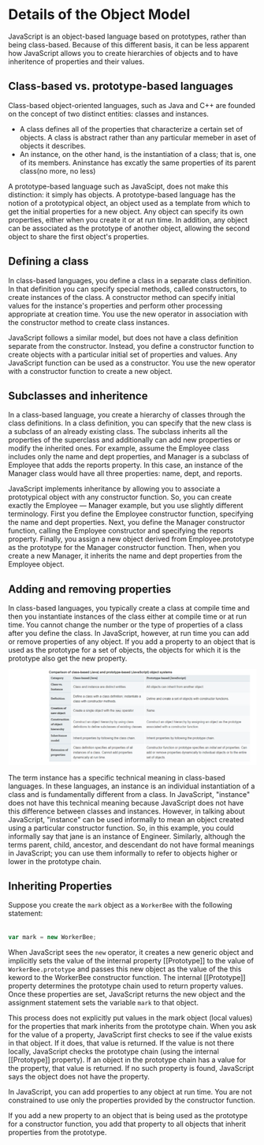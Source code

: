 # Details of the Object Model

JavaScript is an object-based language based on prototypes, rather than being class-based. Because of this different basis, it can be less apparent how JavaScript allows you to create hierarchies of objects and to have inheritence of properties and their values.

## Class-based vs. prototype-based languages

Class-based object-oriented languages, such as Java and C++ are founded on the concept of two distinct entities: classes and instances.

- A class defines all of the properties that characterize a certain set of objects. A class is abstract rather than any particular memeber in aset of objects it describes.
- An instance, on the other hand, is the instantiation of a class; that is, one of its members. Aninstance has excatly the same properties of its parent class(no more, no less)

A prototype-based language such as JavaScipt, does not make this distinction: it simply has objects. A prototype-based language has the notion of a prototypical object, an object used as a template from which to get the initial properties for a new object. Any object can specify its own properties, either when you create it or at run time. In addition, any object can be associated as the prototype of another object, allowing the second object to share the first object's properties.

## Defining a class

In class-based languages, you define a class in a separate class definition. In that definition you can specify special methods, called constructors, to create instances of the class. A constructor method can specify initial values for the instance's properties and perform other processing appropriate at creation time. You use the new operator in association with the constructor method to create class instances.

JavaScript follows a similar model, but does not have a class definition separate from the constructor. Instead, you define a constructor function to create objects with a particular initial set of properties and values. Any JavaScript function can be used as a constructor. You use the new operator with a constructor function to create a new object.

## Subclasses and inheritence

In a class-based language, you create a hierarchy of classes through the class definitions. In a class definition, you can specify that the new class is a subclass of an already existing class. The subclass inherits all the properties of the superclass and additionally can add new properties or modify the inherited ones. For example, assume the Employee class includes only the name and dept properties, and Manager is a subclass of Employee that adds the reports property. In this case, an instance of the Manager class would have all three properties: name, dept, and reports.

JavaScript implements inheritance by allowing you to associate a prototypical object with any constructor function. So, you can create exactly the Employee — Manager example, but you use slightly different terminology. First you define the Employee constructor function, specifying the name and dept properties. Next, you define the Manager constructor function, calling the Employee constructor and specifying the reports property. Finally, you assign a new object derived from Employee.prototype as the prototype for the Manager constructor function. Then, when you create a new Manager, it inherits the name and dept properties from the Employee object.

## Adding and removing properties

In class-based languages, you typically create a class at compile time and then you instantiate instances of the class either at compile time or at run time. You cannot change the number or the type of properties of a class after you define the class. In JavaScript, however, at run time you can add or remove properties of any object. If you add a property to an object that is used as the prototype for a set of objects, the objects for which it is the prototype also get the new property.

![](class-v-proto.PNG)


The term instance has a specific technical meaning in class-based languages. In these languages, an instance is an individual instantiation of a class and is fundamentally different from a class. In JavaScript, "instance" does not have this technical meaning because JavaScript does not have this difference between classes and instances. However, in talking about JavaScript, "instance" can be used informally to mean an object created using a particular constructor function. So, in this example, you could informally say that jane is an instance of Engineer. Similarly, although the terms parent, child, ancestor, and descendant do not have formal meanings in JavaScript; you can use them informally to refer to objects higher or lower in the prototype chain.


## Inheriting Properties

Suppose you create the `mark` object as a `WorkerBee` with the following statement:

```JavaScript

var mark = new WorkerBee;

```
When JavaScript sees the `new` operator, it creates a new generic object and implicitly sets the value of the internal property [[Prototype]] to the value of `WorkerBee.prototype` and passes this new object as the value of the this keword to the WorkerBee constructor function. The internal [[Prototype]] property determines the prototype chain used to return property values. Once these properties are set, JavaScript returns the new object and the assignment statement sets the variable `mark` to that object.

This process does not explicitly put values in the mark object (local values) for the properties that mark inherits from the prototype chain. When you ask for the value of a property, JavaScript first checks to see if the value exists in that object. If it does, that value is returned. If the value is not there locally, JavaScript checks the prototype chain (using the internal [[Prototype]] property). If an object in the prototype chain has a value for the property, that value is returned. If no such property is found, JavaScript says the object does not have the property. 

In JavaScript, you can add properties to any object at run time. You are not constrained to use only the properties provided by the constructor function.

If you add a new property to an object that is being used as the prototype for a constructor function, you add that property to all objects that inherit properties from the prototype.